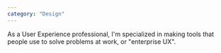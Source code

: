 ```yaml
---
category: "Design"
---
```

As a User Experience professional, I'm specialized in making tools that people use to solve problems at work, or "enterprise UX".